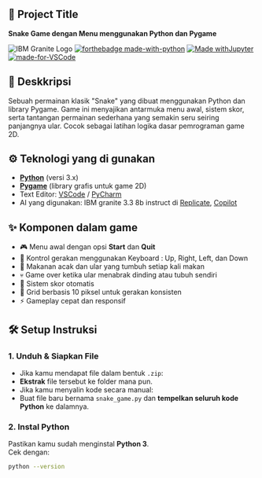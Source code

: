 ## 📌 Project Title
**Snake Game dengan Menu menggunakan Python dan Pygame**

![IBM Granite Logo](https://filecache.mediaroom.com/mr5mr_ibmnewsroom/198223/Granite_banner%20%281%29.jpg)
[![forthebadge made-with-python](http://ForTheBadge.com/images/badges/made-with-python.svg)](https://www.python.org/)
[![Made withJupyter](https://img.shields.io/badge/Made%20with-Jupyter-orange?style=for-the-badge&logo=Jupyter)](https://jupyter.org/try)
[![made-for-VSCode](https://img.shields.io/badge/Made%20for-VSCode-1f425f.svg)](https://code.visualstudio.com/)

## 📝 Deskkripsi
Sebuah permainan klasik "Snake" yang dibuat menggunakan Python dan library Pygame. Game ini menyajikan antarmuka menu awal, sistem skor, serta tantangan permainan sederhana yang semakin seru seiring panjangnya ular. Cocok sebagai latihan logika dasar pemrograman game 2D.


## ⚙️ Teknologi yang di gunakan
- [**Python**](https://www.python.org/) (versi 3.x)
- [**Pygame**](https://pypi.org/project/pygame/) (library grafis untuk game 2D)
- Text Editor: [VSCode](https://code.visualstudio.com/) / [PyCharm](https://www.jetbrains.com/pycharm/)
- AI yang digunakan: IBM granite 3.3 8b instruct di [Replicate](https://replicate.com/ibm-granite/granite-3.3-8b-instruct), [Copilot](https://copilot.microsoft.com/)

## ✨ Komponen dalam game
- 🎮 Menu awal dengan opsi **Start** dan **Quit**
- 🔧 Kontrol gerakan menggunakan Keyboard : Up, Right, Left, dan Down
- 🍎 Makanan acak dan ular yang tumbuh setiap kali makan
- 💀 Game over ketika ular menabrak dinding atau tubuh sendiri
- 🧮 Sistem skor otomatis 
- 📏 Grid berbasis 10 piksel untuk gerakan konsisten
- ⚡ Gameplay cepat dan responsif

## 🛠️ Setup Instruksi

### 1. Unduh & Siapkan File
- Jika kamu mendapat file dalam bentuk `.zip`:
- **Ekstrak** file tersebut ke folder mana pun.
- Jika kamu menyalin kode secara manual:
- Buat file baru bernama `snake_game.py` dan **tempelkan seluruh kode Python** ke dalamnya.

### 2. Instal Python
Pastikan kamu sudah menginstal **Python 3**.  
Cek dengan:
```bash
python --version
